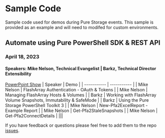 # Sample Code
Sample code used for demos during Pure Storage events. This sample is provided as an example and will need to modifed for custom environments. 

## Automate using Pure PowerShell SDK & REST API
### April 18, 2023
#### Speakers: Mike Nelson, Technical Evangelist | Barkz, Technical Director Extensibility
[PowerPoint Show](https://github.com/PureStorage-OpenConnect/Event-Sample-Code/blob/main/FlashCrew-Webinar-April2023/FlashCrew%20%20--%20API%20PowerShell%20Automation%20(April-18-23).ppsx)
| Speaker | Demo |
| ----------- | ----------- |
| Mike Nelson | FlashArray Authentication - OAuth & Tokens |
| Mike Nelson | Managing FlashArray Hosts & Volumes |
| Barkz | Working with FlashArray Volume Snapshots, Immutability & SafeMode |
| Barkz | Using the Pure Storage PowerShell Toolkit 3 |
| Mike Nelson | New-Pfa2ExcelReport - Example Report |
| Mike Nelson | Get-Pfa2StaleSnapshots |
| Mike Nelson | Get-Pfa2ConnectDetails |
|||

If you have feedback or questions please feel free to add them to the repo [issues](https://github.com/PureStorage-OpenConnect/Event-Sample-Code/issues).